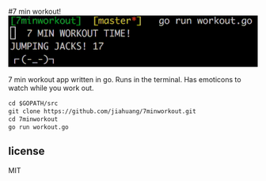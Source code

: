 #7 min workout!
![demo](https://raw.githubusercontent.com/jiahuang/7minworkout/master/workout.gif)

7 min workout app written in go. Runs in the terminal. Has emoticons to watch while you work out.

```
cd $GOPATH/src
git clone https://github.com/jiahuang/7minworkout.git
cd 7minworkout
go run workout.go
```

## license

MIT
